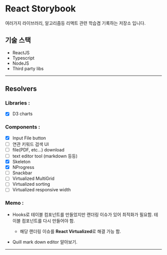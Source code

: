 # React Storybook

여러가지 라이브러리, 알고리즘등 리액트 관련 학습겸 기록하는 저장소 입니다.

## 기술 스택

- ReactJS
- Typescript
- NodeJS
- Third party libs

---

## Resolvers

### Libraries :

- [x] D3 charts

### Components :

- [x] Input File button
- [ ] 연관 키워드 검색 UI
- [ ] file(PDF, etc...) download
- [ ] text editor tool (markdown 등등)
- [x] Skeleton
- [x] NProgress
- [ ] Snackbar
- [ ] Virtualized MultiGrid
- [ ] Virtualized sorting
- [ ] Virtualized responsive width

### Memo :

- Hooks로 테이블 컴포넌트를 만들었지만 랜더링 이슈가 있어 최적화가 필요함.
  테이블 컴포넌트를 다시 만들어야 함.

  - 해당 랜더링 이슈를 <b>React Virtualized</b>로 해결 가능 함.

- Quill mark down editor 알아보기.

---
